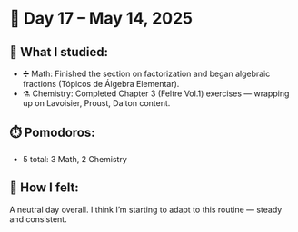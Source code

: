 # 📅 Day 17 – May 14, 2025

## 📘 What I studied:
- ➗ Math: Finished the section on factorization and began algebraic fractions (Tópicos de Álgebra Elementar).
- ⚗️ Chemistry: Completed Chapter 3 (Feltre Vol.1) exercises — wrapping up on Lavoisier, Proust, Dalton content.

## ⏱️ Pomodoros:
- 5 total: 3 Math, 2 Chemistry

## 🧠 How I felt:
A neutral day overall. I think I’m starting to adapt to this routine — steady and consistent.

